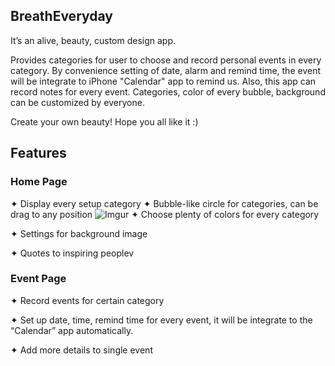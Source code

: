 ## BreathEveryday
It’s an alive, beauty, custom design app.

Provides categories for user to choose and record personal events in every category. By convenience setting of date, alarm and remind time, the event will be integrate to iPhone "Calendar" app to remind us. Also, this app can record notes for every event. Categories, color of every bubble, background can be customized by everyone. 

Create your own beauty! Hope you all like it :)

## Features
### Home Page
✦ Display every setup category 
✦ Bubble-like circle for categories, can be drag to any position
![Imgur](http://i.imgur.com/ppOa9Tx.gifv)
✦ Choose plenty of colors for every category

✦ Settings for background image

✦ Quotes to inspiring peoplev 


### Event Page
✦ Record events for certain category

✦ Set up date, time, remind time for every event, it will be integrate to the “Calendar” app automatically.

✦ Add more details to single event
